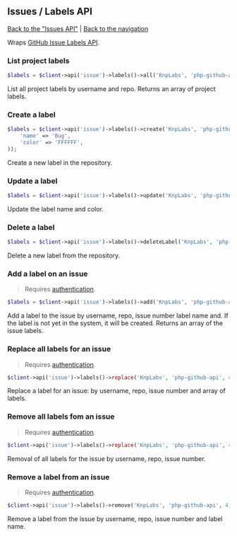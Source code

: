 ## Issues / Labels API
[Back to the "Issues API"](../issues.md) | [Back to the navigation](../README.md)

Wraps [GitHub Issue Labels API](http://developer.github.com/v3/issues/labels/).

### List project labels

```php
$labels = $client->api('issue')->labels()->all('KnpLabs', 'php-github-api');
```

List all project labels by username and repo.
Returns an array of project labels.

### Create a label

```php
$labels = $client->api('issue')->labels()->create('KnpLabs', 'php-github-api', array(
    'name' => 'Bug',
    'color' => 'FFFFFF',
));
```

Create a new label in the repository.

### Update a label

```php
$labels = $client->api('issue')->labels()->update('KnpLabs', 'php-github-api', 'Enhancement', 'Feature', 'FFFFFF');
```

Update the label name and color.

### Delete a label

```php
$labels = $client->api('issue')->labels()->deleteLabel('KnpLabs', 'php-github-api', 'Bug');
```

Delete a new label from the repository.

### Add a label on an issue

> Requires [authentication](../security.md).

```php
$labels = $client->api('issue')->labels()->add('KnpLabs', 'php-github-api', 4, 'label name');
```

Add a label to the issue by username, repo, issue number label name and. If the label is not yet in
the system, it will be created.
Returns an array of the issue labels.

### Replace all labels for an issue

> Requires [authentication](../security.md).

```php
$client->api('issue')->labels()->replace('KnpLabs', 'php-github-api', 4, array('new label name'));
```

Replace a label for an issue: by username, repo, issue number and array of labels.

### Remove all labels fom an issue

> Requires [authentication](../security.md).

```php
$client->api('issue')->labels()->replace('KnpLabs', 'php-github-api', 4);
```

Removal of all labels for the issue by username, repo, issue number.

### Remove a label from an issue

> Requires [authentication](../security.md).

```php
$client->api('issue')->labels()->remove('KnpLabs', 'php-github-api', 4, 'label name');
```

Remove a label from the issue by username, repo, issue number and label name.
